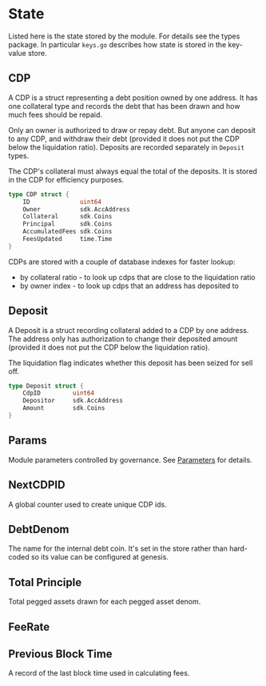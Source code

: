 # State

Listed here is the state stored by the module.
For details see the types package. In particular `keys.go` describes how state is stored in the key-value store.
<!--
Store key structures are not listed here - they seem like an implementation detail best documented by code comments.
-->

## CDP

A CDP is a struct representing a debt position owned by one address. It has one collateral type and records the debt that has been drawn and how much fees should be repaid.

Only an owner is authorized to draw or repay debt. But anyone can deposit to any CDP, and withdraw their debt (provided it does not put the CDP below the liquidation ratio). Deposits are recorded separately in `Deposit` types.

The CDP's collateral must always equal the total of the deposits. It is stored in the CDP for efficiency purposes.

```go
type CDP struct {
    ID              uint64
    Owner           sdk.AccAddress
    Collateral      sdk.Coins
    Principal       sdk.Coins
    AccumulatedFees sdk.Coins
    FeesUpdated     time.Time
}
```

CDPs are stored with a couple of database indexes for faster lookup:

- by collateral ratio - to look up cdps that are close to the liquidation ratio
- by owner index - to look up cdps that an address has deposited to

## Deposit

A Deposit is a struct recording collateral added to a CDP by one address. The address only has authorization to change their deposited amount (provided it does not put the CDP below the liquidation ratio).

The liquidation flag indicates whether this deposit has been seized for sell off.

```go
type Deposit struct {
    CdpID         uint64
    Depositor     sdk.AccAddress
    Amount        sdk.Coins
}
```

## Params

Module parameters controlled by governance. See [Parameters](07_params.md) for details.

## NextCDPID

A global counter used to create unique CDP ids.

## DebtDenom

The name for the internal debt coin. It's set in the store rather than hard-coded so its value can be configured at genesis.

## Total Principle

Total pegged assets drawn for each pegged asset denom.
<!-- TODO is this different from the total amount of the assets created? ie does it include amount in liquidator? -->

## FeeRate

<!-- TODO -->

## Previous Block Time

A record of the last block time used in calculating fees.
